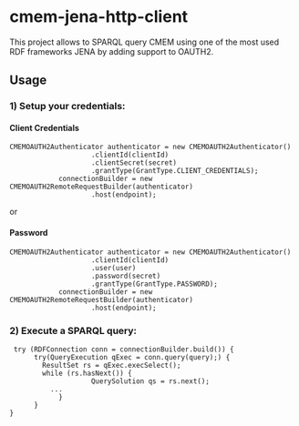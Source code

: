 # cmem-jena-http-client

This project allows to SPARQL query CMEM using one of the most used RDF frameworks JENA by adding support to OAUTH2.


## Usage

### 1) Setup your credentials:

#### Client Credentials

```
CMEMOAUTH2Authenticator authenticator = new CMEMOAUTH2Authenticator()
					.clientId(clientId)
					.clientSecret(secret)
					.grantType(GrantType.CLIENT_CREDENTIALS);
			connectionBuilder = new CMEMOAUTH2RemoteRequestBuilder(authenticator)
		            .host(endpoint);

```

or

#### Password

```
CMEMOAUTH2Authenticator authenticator = new CMEMOAUTH2Authenticator()
					.clientId(clientId)
					.user(user)
					.password(secret)
					.grantType(GrantType.PASSWORD);
			connectionBuilder = new CMEMOAUTH2RemoteRequestBuilder(authenticator)
		            .host(endpoint);
```

### 2) Execute a SPARQL query:

```
 try (RDFConnection conn = connectionBuilder.build()) {
	  try(QueryExecution qExec = conn.query(query);) {
	    ResultSet rs = qExec.execSelect();
	    while (rs.hasNext()) {
	 				QuerySolution qs = rs.next();
          ...
	 		}
	  }
}
```


